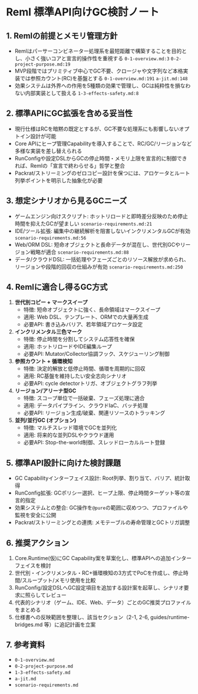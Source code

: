 # Reml 標準API向けGC検討ノート

## 1. Remlの前提とメモリ管理方針
- Remlはパーサーコンビネーター処理系を最短距離で構築することを目的とし、小さく強いコアと宣言的操作性を重視する `0-1-overview.md:3` `0-2-project-purpose.md:19`
- MVP段階ではプリミティブ中心でGC不要、クロージャや文字列など本格実装では参照カウント(RC)を基盤とする `0-1-overview.md:191` `a-jit.md:148`
- 効果システムは外界への作用を5種類の効果で管理し、GCは純粋性を損なわない内部実装として扱える `1-3-effects-safety.md:8`

## 2. 標準APIにGC拡張を含める妥当性
- 現行仕様はRCを暗黙の既定とするが、GC不要な処理系にも影響しないオプトイン設計が可能
- Core APIにヒープ管理Capabilityを導入することで、RC/GC/リージョンなど多様な実装を差し替えられる
- RunConfigや設定DSLからGCの停止時間・メモリ上限を宣言的に制御できれば、Remlの「宣言で終わらせる」哲学と整合
- Packrat/ストリーミングのゼロコピー設計を保つには、アロケータとルート列挙ポイントを明示した抽象化が必要

## 3. 想定シナリオから見るGCニーズ
- ゲームエンジン向けスクリプト: ホットリロードと即時差分反映のため停止時間を抑えたGCが望ましい `scenario-requirements.md:21`
- IDE/ツール拡張: 編集中の継続解析を阻害しないインクリメンタルGCが有効 `scenario-requirements.md:56`
- Web/ORM DSL: 短命オブジェクトと長命データが混在し、世代別GCやリージョン戦略が適合 `scenario-requirements.md:88`
- データ/クラウドDSL: 一括処理やフェーズごとのリソース解放が求められ、リージョンや段階的回収の仕組みが有効 `scenario-requirements.md:250`

## 4. Remlに適合し得るGC方式
1. **世代別コピー + マークスイープ**
   - 特徴: 短命オブジェクトに強く、長命領域はマークスイープ
   - 適用: Web DSL、テンプレート、ORMでの大量再生成
   - 必要API: 書き込みバリア、若年領域アロケータ設定
2. **インクリメンタル三色マーク**
   - 特徴: 停止時間を分割してシステム応答性を確保
   - 適用: ホットリロードやIDE編集ループ
   - 必要API: Mutator/Collector協調フック、スケジューリング制御
3. **参照カウント + 循環検知**
   - 特徴: 決定的解放と低停止時間、循環を周期的に回収
   - 適用: RC基盤を維持したい安全志向シナリオ
   - 必要API: cycle detectorトリガ、オブジェクトグラフ列挙
4. **リージョン/アリーナ型GC**
   - 特徴: スコープ単位で一括破棄、フェーズ処理に適合
   - 適用: データパイプライン、クラウドIaC、バッチ処理
   - 必要API: リージョン生成/破棄、関連リソースのトラッキング
5. **並列/並行GC (オプション)**
   - 特徴: マルチスレッド環境でGCを並列化
   - 適用: 将来的な並列DSLやクラウド運用
   - 必要API: Stop-the-world制御、スレッドローカルルート登録

## 5. 標準API設計に向けた検討課題
- GC Capabilityインターフェイス設計: Root列挙、割り当て、バリア、統計取得
- RunConfig拡張: GCポリシー選択、ヒープ上限、停止時間ターゲット等の宣言的指定
- 効果システムとの整合: GC操作を`@pure`の範囲に収めつつ、プロファイルや監視を安全に公開
- Packrat/ストリーミングとの連携: メモテーブルの寿命管理とGCトリガ調整

## 6. 推奨アクション
1. Core.Runtime(仮)にGC Capability案を草案化し、標準APIへの追加インターフェイスを検討
2. 世代別・インクリメンタル・RC+循環検知の3方式でPoCを作成し、停止時間/スループット/メモリ使用を比較
3. RunConfig/設定DSLへGC設定項目を追加する設計案を起草し、シナリオ要求に照らしてレビュー
4. 代表的シナリオ（ゲーム、IDE、Web、データ）ごとのGC推奨プロファイルをまとめる
5. 仕様書への反映範囲を整理し、該当セクション（2-1, 2-6, guides/runtime-bridges.md 等）に追記計画を立案

## 7. 参考資料
- `0-1-overview.md`
- `0-2-project-purpose.md`
- `1-3-effects-safety.md`
- `a-jit.md`
- `scenario-requirements.md`
